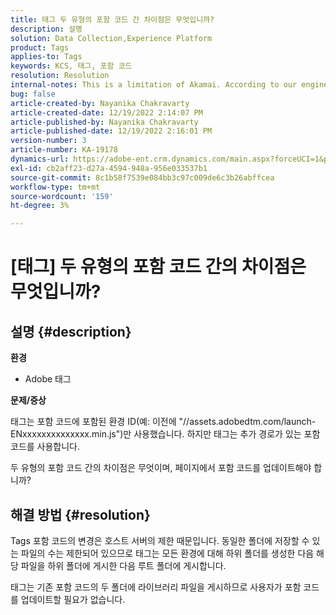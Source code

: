 ```yaml
---
title: 태그 두 유형의 포함 코드 간 차이점은 무엇입니까?
description: 설명
solution: Data Collection,Experience Platform
product: Tags
applies-to: Tags
keywords: KCS, 태그, 포함 코드
resolution: Resolution
internal-notes: This is a limitation of Akamai. According to our engineer.
bug: false
article-created-by: Nayanika Chakravarty
article-created-date: 12/19/2022 2:14:07 PM
article-published-by: Nayanika Chakravarty
article-published-date: 12/19/2022 2:16:01 PM
version-number: 3
article-number: KA-19178
dynamics-url: https://adobe-ent.crm.dynamics.com/main.aspx?forceUCI=1&pagetype=entityrecord&etn=knowledgearticle&id=208daf63-a77f-ed11-81ac-6045bd006079
exl-id: cb2aff23-d27a-4594-948a-956e033537b1
source-git-commit: 8c1b58f7539e084bb3c97c009de6c3b26abffcea
workflow-type: tm+mt
source-wordcount: '159'
ht-degree: 3%

---
```


# [태그] 두 유형의 포함 코드 간의 차이점은 무엇입니까?

## 설명 {#description}


<b>환경</b>

- Adobe 태그

<b>문제/증상</b>

태그는 포함 코드에 포함된 환경 ID(예: 이전에 &quot;//assets.adobedtm.com/launch-ENxxxxxxxxxxxxxx.min.js&quot;)만 사용했습니다. 하지만 태그는 추가 경로가 있는 포함 코드를 사용합니다.

두 유형의 포함 코드 간의 차이점은 무엇이며, 페이지에서 포함 코드를 업데이트해야 합니까?


## 해결 방법 {#resolution}


Tags 포함 코드의 변경은 호스트 서버의 제한 때문입니다. 동일한 폴더에 저장할 수 있는 파일의 수는 제한되어 있으므로 태그는 모든 환경에 대해 하위 폴더를 생성한 다음 해당 파일을 하위 폴더에 게시한 다음 루트 폴더에 게시합니다.

태그는 기존 포함 코드의 두 폴더에 라이브러리 파일을 게시하므로 사용자가 포함 코드를 업데이트할 필요가 없습니다.
